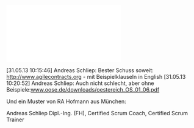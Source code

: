 ![](agile_contracts_primer.pdf)



<span style="color:#000ff;">[31.05.13 10:15:46] Andreas Schliep: Bester Schuss soweit:</span> <a href="http://www.agilecontracts.org/" rel="noopener" class="external-link" target="_blank" style="color:#dca0dff;"><u>http://www.agilecontracts.org</u></a> <span style="color:#000ff;">- mit Beispielklauseln in English</span>
<span style="color:#000ff;">[31.05.13 10:20:52] Andreas Schliep: Auch nicht schlecht, aber ohne Beispiele:</span><a href="http://www.oose.de/downloads/oestereich_OS_01_06.pdf%E2%80%8E" rel="noopener" class="external-link" target="_blank" style="color:#dca0dff;"><u>www.oose.de/downloads/oestereich_OS_01_06.pdf‎</u></a>

<span style="color:#000ff;">Und ein Muster von RA Hofmann aus München:</span>


<span style="color:#000ff;">Andreas Schliep</span>
<span style="color:#000ff;">Dipl.-Ing. (FH), Certified Scrum Coach, Certified Scrum Trainer</span>